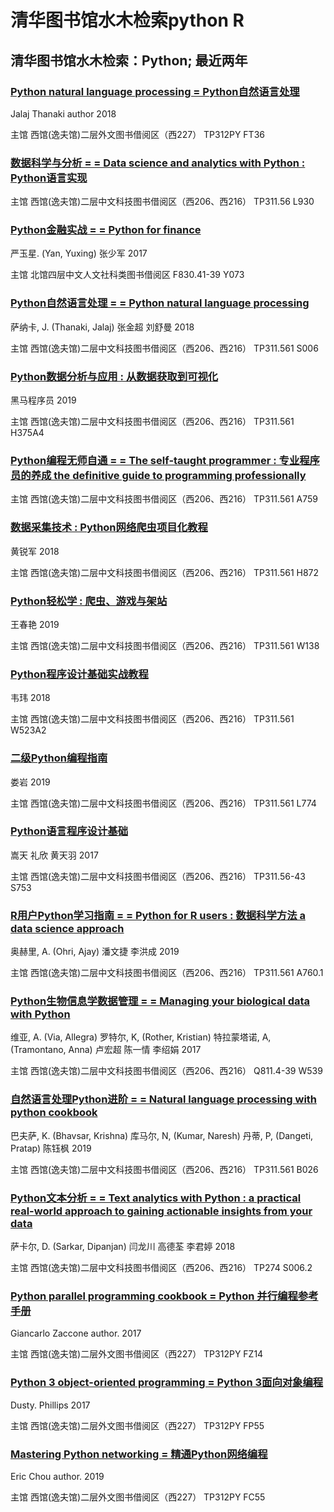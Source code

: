 # 清华图书馆水木检索python R

## 清华图书馆水木检索：Python; 最近两年

### [Python natural language processing = Python自然语言处理](https://tsinghua-primo.hosted.exlibrisgroup.com/primo-explore/fulldisplay?docid=86THU_ALMA_US21524789620003966&context=L&vid=86THU&lang=zh_CN&tab=default_tab&query=any,contains,python,AND&facet=tlevel,include,available&mode=advanced&pfilter=creationdate,exact,2-YEAR,AND&offset=0)

 Jalaj Thanaki author  2018

主馆  西馆(逸夫馆)二层外文图书借阅区（西227）  TP312PY FT36



### [数据科学与分析 = = Data science and analytics with Python : Python语言实现](https://tsinghua-primo.hosted.exlibrisgroup.com/primo-explore/fulldisplay?docid=86THU_ALMA_CN21552309640003966&context=L&vid=86THU&lang=zh_CN&tab=default_tab&query=any,contains,python,AND&facet=tlevel,include,available&mode=advanced&pfilter=creationdate,exact,2-YEAR,AND&offset=0)

主馆   西馆(逸夫馆)二层中文科技图书借阅区（西206、西216）   TP311.56 L930   



### [Python金融实战 = = Python for finance](https://tsinghua-primo.hosted.exlibrisgroup.com/primo-explore/fulldisplay?docid=86THU_ALMA_CN21462897030003966&context=L&vid=86THU&lang=zh_CN&tab=default_tab&query=any,contains,python,AND&facet=tlevel,include,available&mode=advanced&pfilter=creationdate,exact,2-YEAR,AND&offset=0)

 严玉星. (Yan, Yuxing)  张少军  2017

主馆   北馆四层中文人文社科类图书借阅区   F830.41-39 Y073   



### [Python自然语言处理 = = Python natural language processing](https://tsinghua-primo.hosted.exlibrisgroup.com/primo-explore/fulldisplay?docid=86THU_ALMA_CN21536997760003966&context=L&vid=86THU&lang=zh_CN&tab=default_tab&query=any,contains,python,AND&facet=tlevel,include,available&mode=advanced&pfilter=creationdate,exact,2-YEAR,AND&offset=0)

 萨纳卡, J. (Thanaki, Jalaj)  张金超 刘舒曼  2018

主馆   西馆(逸夫馆)二层中文科技图书借阅区（西206、西216）   TP311.561 S006   



### [Python数据分析与应用 : 从数据获取到可视化](https://tsinghua-primo.hosted.exlibrisgroup.com/primo-explore/fulldisplay?docid=86THU_ALMA_CN21539288460003966&context=L&vid=86THU&lang=zh_CN&tab=default_tab&query=any,contains,python,AND&facet=tlevel,include,available&mode=advanced&pfilter=creationdate,exact,2-YEAR,AND&offset=0)

 黑马程序员  2019

主馆   西馆(逸夫馆)二层中文科技图书借阅区（西206、西216）   TP311.561 H375A4 



### [Python编程无师自通 = = The self-taught programmer : 专业程序员的养成 the definitive guide to programming professionally](https://tsinghua-primo.hosted.exlibrisgroup.com/primo-explore/fulldisplay?docid=86THU_ALMA_CN21534404400003966&context=L&vid=86THU&lang=zh_CN&tab=default_tab&query=any,contains,python,AND&facet=tlevel,include,available&mode=advanced&pfilter=creationdate,exact,2-YEAR,AND&offset=0)

主馆   西馆(逸夫馆)二层中文科技图书借阅区（西206、西216）   TP311.561 A759 



### [数据采集技术 : Python网络爬虫项目化教程](https://tsinghua-primo.hosted.exlibrisgroup.com/primo-explore/fulldisplay?docid=86THU_ALMA_CN21552842560003966&context=L&vid=86THU&lang=zh_CN&tab=default_tab&query=any,contains,python,AND&facet=tlevel,include,available&mode=advanced&pfilter=creationdate,exact,2-YEAR,AND&offset=0)

 黄锐军  2018

主馆   西馆(逸夫馆)二层中文科技图书借阅区（西206、西216）   TP311.561 H872   



### [Python轻松学 : 爬虫、游戏与架站](https://tsinghua-primo.hosted.exlibrisgroup.com/primo-explore/fulldisplay?docid=86THU_ALMA_CN21557564060003966&context=L&vid=86THU&lang=zh_CN&tab=default_tab&query=any,contains,python,AND&facet=tlevel,include,available&mode=advanced&pfilter=creationdate,exact,2-YEAR,AND&offset=0)

 王春艳  2019

主馆   西馆(逸夫馆)二层中文科技图书借阅区（西206、西216）   TP311.561 W138   



### [Python程序设计基础实战教程](https://tsinghua-primo.hosted.exlibrisgroup.com/primo-explore/fulldisplay?docid=86THU_ALMA_CN21509151120003966&context=L&vid=86THU&lang=zh_CN&tab=default_tab&query=any,contains,python,AND&facet=tlevel,include,available&mode=advanced&pfilter=creationdate,exact,2-YEAR,AND&offset=0)

 韦玮  2018

主馆   西馆(逸夫馆)二层中文科技图书借阅区（西206、西216）   TP311.561 W523A2   



### [二级Python编程指南](https://tsinghua-primo.hosted.exlibrisgroup.com/primo-explore/fulldisplay?docid=86THU_ALMA_CN21557557210003966&context=L&vid=86THU&lang=zh_CN&tab=default_tab&query=any,contains,python,AND&facet=tlevel,include,available&mode=advanced&pfilter=creationdate,exact,2-YEAR,AND&offset=0)

 娄岩  2019

主馆   西馆(逸夫馆)二层中文科技图书借阅区（西206、西216）   TP311.561 L774 



### [Python语言程序设计基础](https://tsinghua-primo.hosted.exlibrisgroup.com/primo-explore/fulldisplay?docid=86THU_ALMA_CN21332147880003966&context=L&vid=86THU&lang=zh_CN&tab=default_tab&query=any,contains,python,AND&facet=tlevel,include,available&mode=advanced&pfilter=creationdate,exact,2-YEAR,AND&offset=0)

 嵩天  礼欣 黄天羽  2017

主馆   西馆(逸夫馆)二层中文科技图书借阅区（西206、西216）   TP311.56-43 S753   



### [R用户Python学习指南 = = Python for R users : 数据科学方法 a data science approach](https://tsinghua-primo.hosted.exlibrisgroup.com/primo-explore/fulldisplay?docid=86THU_ALMA_CN21528345420003966&context=L&vid=86THU&lang=zh_CN&tab=default_tab&query=any,contains,python,AND&facet=tlevel,include,available&mode=advanced&pfilter=creationdate,exact,2-YEAR,AND&offset=0)

 奥赫里, A. (Ohri, Ajay)  潘文捷 李洪成  2019

主馆   西馆(逸夫馆)二层中文科技图书借阅区（西206、西216）   TP311.561 A760.1   



### [Python生物信息学数据管理 = = Managing your biological data with Python](https://tsinghua-primo.hosted.exlibrisgroup.com/primo-explore/fulldisplay?docid=86THU_ALMA_CN21334707020003966&context=L&vid=86THU&lang=zh_CN&tab=default_tab&query=any,contains,python,AND&facet=tlevel,include,available&mode=advanced&pfilter=creationdate,exact,2-YEAR,AND&offset=0)

 维亚, A. (Via, Allegra)  罗特尔, K, (Rother, Kristian) 特拉蒙塔诺, A, (Tramontano, Anna) 卢宏超 陈一情 李绍娟  2017

主馆   西馆(逸夫馆)二层中文科技图书借阅区（西206、西216）   Q811.4-39 W539   



### [自然语言处理Python进阶 = = Natural language processing with python cookbook](https://tsinghua-primo.hosted.exlibrisgroup.com/primo-explore/fulldisplay?docid=86THU_ALMA_CN21534396600003966&context=L&vid=86THU&lang=zh_CN&tab=default_tab&query=any,contains,python,AND&facet=tlevel,include,available&mode=advanced&pfilter=creationdate,exact,2-YEAR,AND&offset=0)

 巴夫萨, K. (Bhavsar, Krishna)  库马尔, N, (Kumar, Naresh) 丹蒂, P, (Dangeti, Pratap) 陈钰枫  2019

主馆   西馆(逸夫馆)二层中文科技图书借阅区（西206、西216）   TP311.561 B026   



### [Python文本分析 = = Text analytics with Python : a practical real-world approach to gaining actionable insights from your data](https://tsinghua-primo.hosted.exlibrisgroup.com/primo-explore/fulldisplay?docid=86THU_ALMA_CN21501688320003966&context=L&vid=86THU&lang=zh_CN&tab=default_tab&query=any,contains,python,AND&facet=tlevel,include,available&mode=advanced&pfilter=creationdate,exact,2-YEAR,AND&offset=0)

 萨卡尔, D. (Sarkar, Dipanjan)  闫龙川 高德荃 李君婷  2018

主馆   西馆(逸夫馆)二层中文科技图书借阅区（西206、西216）   TP274 S006.2   



### [Python parallel programming cookbook = Python 并行编程参考手册](https://tsinghua-primo.hosted.exlibrisgroup.com/primo-explore/fulldisplay?docid=86THU_ALMA_US21289150600003966&context=L&vid=86THU&lang=zh_CN&tab=default_tab&query=any,contains,python,AND&facet=tlevel,include,available&mode=advanced&pfilter=creationdate,exact,2-YEAR,AND&offset=0)

 Giancarlo Zaccone author.  2017

主馆   西馆(逸夫馆)二层外文图书借阅区（西227）   TP312PY FZ14   



### [Python 3 object-oriented programming = Python 3面向对象编程](https://tsinghua-primo.hosted.exlibrisgroup.com/primo-explore/fulldisplay?docid=86THU_ALMA_US21337544520003966&context=L&vid=86THU&lang=zh_CN&tab=default_tab&query=any,contains,python,AND&facet=tlevel,include,available&mode=advanced&pfilter=creationdate,exact,2-YEAR,AND&offset=0)

 Dusty. Phillips  2017

主馆   西馆(逸夫馆)二层外文图书借阅区（西227）   TP312PY FP55   



### [Mastering Python networking = 精通Python网络编程](https://tsinghua-primo.hosted.exlibrisgroup.com/primo-explore/fulldisplay?docid=86THU_ALMA_US21541609690003966&context=L&vid=86THU&lang=zh_CN&tab=default_tab&query=any,contains,python,AND&facet=tlevel,include,available&mode=advanced&pfilter=creationdate,exact,2-YEAR,AND&offset=0)

 Eric Chou author.  2019

主馆   西馆(逸夫馆)二层外文图书借阅区（西227）   TP312PY FC55 



